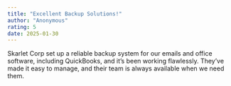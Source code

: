 ```yaml
---
title: "Excellent Backup Solutions!"  
author: "Anonymous"  
rating: 5  
date: 2025-01-30  
---  
```

Skarlet Corp set up a reliable backup system for our emails and office software, including QuickBooks, and it’s been working flawlessly. They’ve made it easy to manage, and their team is always available when we need them.